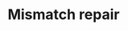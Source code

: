 ---
annotations:
- type: Pathway Ontology
  value: mismatch repair pathway
authors:
- MaintBot
- Thomas
- Khanspers
- Ddigles
description: 'DNA mismatch repair is a system for recognizing and repairing erroneous
  insertion, deletion and mis-incorporation of bases that can arise during DNA replication
  and recombination, as well as repairing some forms of DNA damage  Source: [[wikipedia:DNA_mismatch_repair|wikipedia]].'
last-edited: 2013-07-08
organisms:
- Gallus gallus
redirect_from:
- /index.php/Pathway:WP802
- /instance/WP802
schema-jsonld:
- '@context': https://schema.org/
  '@id': https://wikipathways.github.io/pathways/WP802.html
  '@type': Dataset
  creator:
    '@type': Organization
    name: WikiPathways
  description: 'DNA mismatch repair is a system for recognizing and repairing erroneous
    insertion, deletion and mis-incorporation of bases that can arise during DNA replication
    and recombination, as well as repairing some forms of DNA damage  Source: [[wikipedia:DNA_mismatch_repair|wikipedia]].'
  keywords:
  - XR_026966.1
  - PCNA_CHICK
  - EXO1
  - POLD1
  - Q76FQ4_CHICK
  - RFC1
  - MSH6
  - RFA1_CHICK
  - MLH1
  license: CC0
  name: Mismatch repair
seo: CreativeWork
title: Mismatch repair
wpid: WP802
---